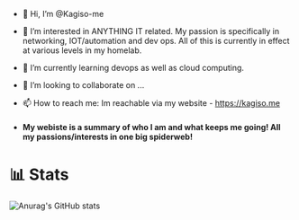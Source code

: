 - 👋 Hi, I’m @Kagiso-me
- 👀 I’m interested in ANYTHING IT related. My passion is specifically in networking, IOT/automation and dev ops. All of this is currently in effect at various levels in my homelab. 
- 🌱 I’m currently learning devops as well as cloud computing. 
- 💞️ I’m looking to collaborate on ...
- 📫 How to reach me: Im reachable via my website - https://kagiso.me

- #### My webiste is a summary of who I am and what keeps me going! All my passions/interests in one big spiderweb!

# 📊 Stats
![Anurag's GitHub stats](https://github-readme-stats.vercel.app/api?username=kagiso-me&show_icons=true&theme=radical)

<!---
Kagiso-me/Kagiso-me is a ✨ special ✨ repository because its `README.md` (this file) appears on your GitHub profile.
You can click the Preview link to take a look at your changes.
--->

